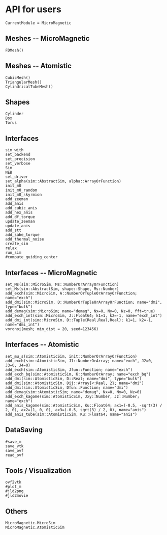 # API for users

```@meta
CurrentModule = MicroMagnetic
```

## Meshes -- MicroMagnetic 
```@docs
FDMesh()
```

## Meshes -- Atomistic 
```@docs
CubicMesh()
TriangularMesh()
CylindricalTubeMesh()
```

## Shapes
```@docs
Cylinder
Box
Torus
```

## Interfaces 
```@docs
sim_with
set_backend
set_precision
set_verbose
Sim
NEB
set_driver
set_alpha(sim::AbstractSim, alpha::ArrayOrFunction)
init_m0
init_m0_random
init_m0_skyrmion
add_zeeman
add_anis
add_cubic_anis
add_hex_anis
add_df_torque
update_zeeman
update_anis
add_stt
add_sahe_torque
add_thermal_noise
create_sim
relax
run_sim
#compute_guiding_center
```

## Interfaces -- MicroMagnetic 
```@docs
set_Ms(sim::MicroSim, Ms::NumberOrArrayOrFunction)
set_Ms(sim::AbstractSim, shape::Shape, Ms::Number)
add_exch(sim::MicroSim, A::NumberOrTupleOrArrayOrFunction; name="exch")
add_dmi(sim::MicroSim, D::NumberOrTupleOrArrayOrFunction; name="dmi", type="bulk")
add_demag(sim::MicroSim; name="demag", Nx=0, Ny=0, Nz=0, fft=true)
add_exch_int(sim::MicroSim, J::Float64; k1=1, k2=-1, name="exch_int")
add_dmi_int(sim::MicroSim, D::Tuple{Real,Real,Real}; k1=1, k2=-1, name="dmi_int")
voronoi(mesh; min_dist = 20, seed=123456)
```

## Interfaces -- Atomistic 
```@docs
set_mu_s(sim::AtomisticSim, init::NumberOrArrayOrFunction)
add_exch(sim::AtomisticSim, J1::NumberOrArray; name="exch", J2=0, J3=0, J4=0)
add_exch(sim::AtomisticSim, Jfun::Function; name="exch")
add_exch_bq(sim::AtomisticSim, K::NumberOrArray; name="exch_bq")
add_dmi(sim::AtomisticSim, D::Real; name="dmi", type="bulk")
add_dmi(sim::AtomisticSim, Dij::Array{<:Real, 2}; name="dmi")
add_dmi(sim::AtomisticSim, Dfun::Function; name="dmi")
add_demag(sim::AtomisticSim; name="demag", Nx=0, Ny=0, Nz=0)
add_exch_kagome(sim::AtomisticSim, Jxy::Number, Jz::Number; name="exch")
add_anis_kagome(sim::AtomisticSim, Ku::Float64; ax1=(-0.5, -sqrt(3) / 2, 0), ax2=(1, 0, 0), ax3=(-0.5, sqrt(3) / 2, 0), name="anis")
add_anis_tube(sim::AtomisticSim, Ku::Float64; name="anis")
```

## DataSaving

```@docs
#save_m
save_vtk
save_ovf
read_ovf
```


## Tools / Visualization

```@docs
ovf2vtk
#plot_m
#jld2png
#jld2movie
```



## Others

```@docs
MicroMagnetic.MicroSim
MicroMagnetic.AtomisticSim
```